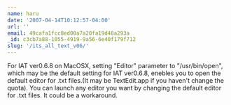 ```yaml
---
name: haru
date: '2007-04-14T10:12:57-04:00'
url: ''
email: 49cafa1fcc8ed00a7a20fa19d48a293a
_id: c3cb7a88-1055-4919-9a56-6e40f179f712
slug: '/its_all_text_v06/'
---
```


For IAT ver0.6.8 on MacOSX, setting "Editor" parameter to "/usr/bin/open",
which may be the default setting for IAT ver0.6.8, enebles you to open the
default editor for .txt files.(It may be TextEdit.app if you haven't change
the quota). You can launch any editor you want by changing the default editor
for .txt files. It could be a workaround.
